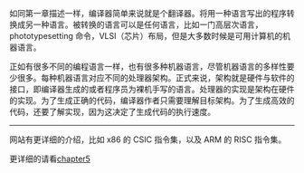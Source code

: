 如同第一章描述一样，编译器简单来说就是个翻译器。将用一种语言写出的程序转换成另一种语言。被转换的语言可以是任何语言，比如一门高层次语言，phototypesetting 命令，VLSI（芯片）布局，但是大多数时候是可用计算机的机器语言。

正如有很多不同的编程语言一样，也有很多种机器语言，尽管机器语言的多样性要少很多。每种机器语言对应不同的处理器架构。正式来说，架构就是硬件与软件的接口，即编译器生成的或者程序员为裸机手写的语言。处理器的实现是架构在硬件的实现。为了生成正确的代码，编译器作者只需要理解目标架构。为了生成高效的代码，还要了解实现，因为这决定了生成代码的执行速度。

----

网站有更详细的介绍，比如 x86 的 CSIC 指令集，以及 ARM 的 RISC 指令集。

更详细的请看[chapter5](./assets/chapter_05.pdf)
